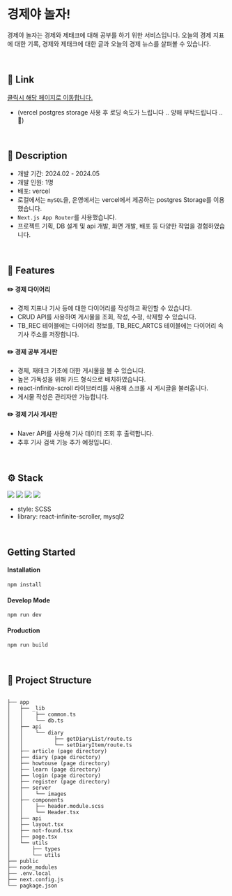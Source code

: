 # 경제야 놀자!
경제야 놀자는 경제와 제태크에 대해 공부를 하기 위한 서비스입니다.
오늘의 경제 지표에 대한 기록, 경제와 제태크에 대한 글과 오늘의 경제 뉴스를 살펴볼 수 있습니다. 

<br/>


## 📌 Link
[클릭시 해당 페이지로 이동합니다.](https://play-with-economy.vercel.app/diary, '경제야 놀자')

* (vercel postgres storage 사용 후 로딩 속도가 느립니다 .. 양해 부탁드립니다 ..🥲)

<br/>


## 🔎 Description
* 개발 기간: 2024.02 - 2024.05
* 개발 인원: 1명
* 배포: vercel
* 로컬에서는 <code>mySQL</code>을, 운영에서는 vercel에서 제공하는 postgres Storage를 이용했습니다.
* <code>Next.js App Router</code>를 사용했습니다.
* 프로젝트 기획, DB 설계 및 api 개발, 화면 개발, 배포 등 다양한 작업을 경험하였습니다.

<br/>


## 📝 Features
#### ✏️ 경제 다이어리
* 경제 지표나 기사 등에 대한 다이어리를 작성하고 확인할 수 있습니다.
* CRUD API를 사용하여 게시물을 조회, 작성, 수정, 삭제할 수 있습니다.
* TB_REC 테이블에는 다이어리 정보를, TB_REC_ARTCS 테이블에는 다이어리 속 기사 주소를 저장합니다.

#### ✏️ 경제 공부 게시판
* 경제, 재테크 기초에 대한 게시물을 볼 수 있습니다.
* 높은 가독성을 위해 카드 형식으로 배치하였습니다.
* react-infinite-scroll 라이브러리를 사용해 스크롤 시 게시글을 불러옵니다.
* 게시물 작성은 관리자만 가능합니다.

#### ✏️ 경제 기사 게시판
* Naver API를 사용해 기사 데이터 조회 후 출력합니다.
* 추후 기사 검색 기능 추가 예정입니다.

<br/>

## ⚙️ Stack  
<img src="https://img.shields.io/badge/Next-black?style=for-the-badge&logo=next.js&logoColor=white"> 
<img src="https://img.shields.io/badge/mysql-4479A1.svg?style=for-the-badge&logo=mysql&logoColor=white"> 
<img src="https://img.shields.io/badge/postgres-%23316192.svg?style=for-the-badge&logo=postgresql&logoColor=white"> 
<img src="https://img.shields.io/badge/styled--components-DB7093?style=for-the-badge&logo=styled-components&logoColor=white"> 

* style: SCSS
* library: react-infinite-scroller, mysql2

<br/>

## Getting Started
#### Installation
    npm install

#### Develop Mode
    npm run dev

#### Production
    npm run build


<br/>


## 📂 Project Structure
```

├── app
│   ├── _lib
│   │    ├── common.ts
│   │    └── db.ts
│   ├── api
│   │    └── diary 
│   │          ├── getDiaryList/route.ts
│   │          └── setDiaryItem/route.ts
│   ├── article (page directory)
│   ├── diary (page directory)
│   ├── howtouse (page directory)
│   ├── learn (page directory)
│   ├── login (page directory)
│   ├── register (page directory)
│   ├── server
│   │    └── images
│   ├── components
│   │    ├── header.module.scss
│   │    └── Header.tsx
│   ├── api
│   ├── layout.tsx
│   ├── not-found.tsx
│   ├── page.tsx
│   └── utils
│       ├── types
│       └── utils
├── public
├── node_modules
├── .env.local
├── next.config.js
└── pagkage.json
```

## 